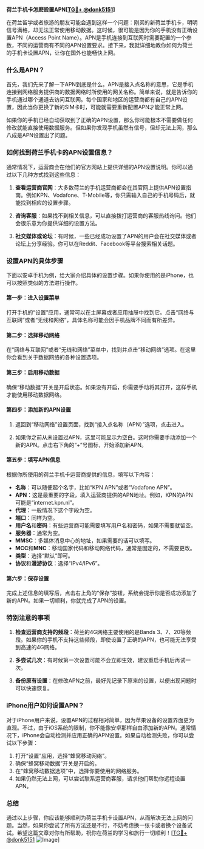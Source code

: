 **荷兰手机卡怎麽設置APN[[TG💪+ @donk5151](https://t.me/s/donk5151)]**

在荷兰留学或者旅游的朋友可能会遇到这样一个问题：刚买的新荷兰手机卡，明明信号满格，却无法正常使用移动数据。这时候，很可能是因为你的手机没有正确设置APN（Access Point Name）。APN是手机连接到互联网时需要配置的一个参数，不同的运营商有不同的APN设置要求。接下来，我就详细地教你如何为荷兰的手机卡设置APN，让你在国外也能畅快上网。

### 什么是APN？

首先，我们先来了解一下APN到底是什么。APN是接入点名称的意思，它是手机连接到网络服务提供商的数据网络时所使用的网关名称。简单来说，就是告诉你的手机通过哪个通道去访问互联网。每个国家和地区的运营商都有自己的APN设置，因此当你更换了新的SIM卡时，可能就需要重新配置APN才能正常上网。

如果你的手机已经自动获取到了正确的APN设置，那么你可能根本不需要做任何修改就能直接使用数据服务。但如果你发现手机虽然有信号，但却无法上网，那么八成是APN设置出了问题。

### 如何找到荷兰手机卡的APN设置信息？

通常情况下，运营商会在他们的官方网站上提供详细的APN设置说明。你可以通过以下几种方式找到这些信息：

1. **查看运营商官网**：大多数荷兰的手机运营商都会在其官网上提供APN设置指南。例如KPN、Vodafone、T-Mobile等，你只需输入自己的手机号码后，就能找到相应的设置步骤。
   
2. **咨询客服**：如果找不到相关信息，可以直接拨打运营商的客服热线询问。他们会很乐意为你提供详细的设置方法。

3. **社交媒体或论坛**：有时候，一些已经成功设置了APN的用户会在社交媒体或者论坛上分享经验。你可以在Reddit、Facebook等平台搜索相关话题。

### 设置APN的具体步骤

下面以安卓手机为例，给大家介绍具体的设置步骤。如果你使用的是iPhone，也可以按照类似的方法进行操作。

#### 第一步：进入设置菜单

打开手机的“设置”应用，通常可以在主屏幕或者应用抽屉中找到它。点击“网络与互联网”或者“无线和网络”，具体名称可能会因手机品牌不同而有所差异。

#### 第二步：选择移动网络

在“网络与互联网”或者“无线和网络”菜单中，找到并点击“移动网络”选项。在这里你会看到关于数据网络的各种设置选项。

#### 第三步：启用移动数据

确保“移动数据”开关是开启状态。如果没有开启，你需要手动将其打开，这样手机才能使用移动数据网络。

#### 第四步：添加新的APN设置

1. 返回到“移动网络”设置页面，找到“接入点名称（APN）”选项，点击进入。
   
2. 如果你之前从未设置过APN，这里可能显示为空白。这时你需要手动添加一个新的APN。点击右下角的“+”号图标，开始添加新APN。

#### 第五步：填写APN信息

根据你所使用的荷兰手机卡运营商提供的信息，填写以下内容：

- **名称**：可以随便起个名字，比如“KPN APN”或者“Vodafone APN”。
- **APN**：这是最重要的字段，填入运营商提供的APN地址。例如，KPN的APN可能是“internet.kpn.nl”。
- **代理**：一般情况下这个字段为空。
- **端口**：同样为空。
- **用户名**和**密码**：有些运营商可能需要填写用户名和密码，如果不需要就留空。
- **服务器**：通常为空。
- **MMSC**：多媒体消息中心的地址，如果需要的话可以填写。
- **MCC**和**MNC**：移动国家代码和移动网络代码，通常是固定的，不需要更改。
- **类型**：选择“默认”即可。
- **协议**和**漫游协议**：选择“IPv4/IPv6”。

#### 第六步：保存设置

完成上述信息的填写后，点击右上角的“保存”按钮，系统会提示你是否成功添加了新的APN。如果一切顺利，你就完成了APN的设置。

### 特别注意的事项

1. **检查运营商支持的频段**：荷兰的4G网络主要使用的是Bands 3、7、20等频段。如果你的手机不支持这些频段，即使设置了正确的APN，也可能无法享受到高速的4G网络。

2. **多尝试几次**：有时候第一次设置可能不会立即生效，建议重启手机后再试一次。

3. **备份原有设置**：在修改APN之前，最好先记录下原来的设置，以便出现问题时可以快速恢复。

### iPhone用户如何设置APN？

对于iPhone用户来说，设置APN的过程相对简单，因为苹果设备的设置界面更为直观。不过，由于iOS系统的限制，你不能像安卓那样自由添加新的APN。通常情况下，iPhone会自动检测并应用正确的APN设置。如果自动检测失败，你可以尝试以下步骤：

1. 打开“设置”应用，选择“蜂窝移动网络”。
2. 确保“蜂窝移动数据”开关是开启的。
3. 在“蜂窝移动数据选项”中，选择你要使用的网络服务。
4. 如果仍然无法上网，可以尝试联系运营商客服，请求他们帮助你远程设置APN。

### 总结

通过以上步骤，你应该能够顺利为荷兰手机卡设置APN，从而解决无法上网的问题。当然，如果你尝试了所有方法还是不行，不妨考虑换一张卡或者换个设备试试。希望这篇文章对你有所帮助，祝你在荷兰的学习和旅行一切顺利！[[TG💪+ @donk5151](https://t.me/s/donk5151) ![Image](https://i.postimg.cc/rwNCRYN7/Snipaste-2025-04-30-17-27-05.png)]